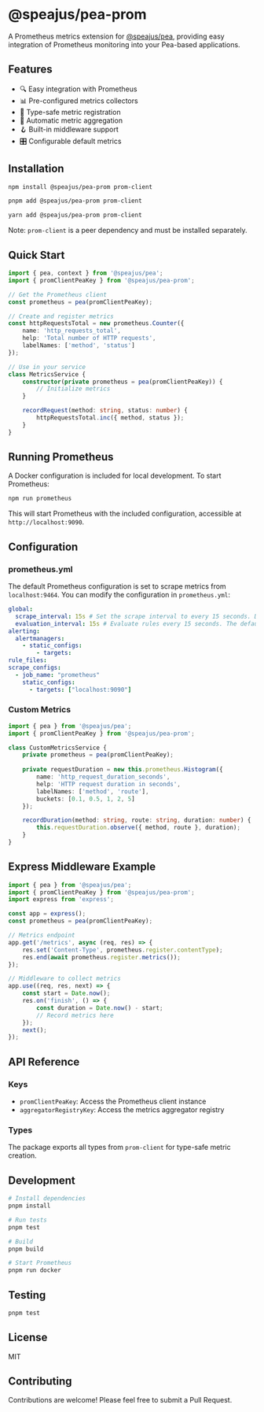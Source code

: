 
# @speajus/pea-prom

A Prometheus metrics extension for [@speajus/pea](https://github.com/speajus/pea), providing easy integration of Prometheus monitoring into your Pea-based applications.

## Features

- 🔍 Easy integration with Prometheus
- 📊 Pre-configured metrics collectors
- 🎯 Type-safe metric registration
- 🔄 Automatic metric aggregation
- 🪝 Built-in middleware support
- 🎛️ Configurable default metrics

## Installation

```bash
npm install @speajus/pea-prom prom-client
```

```bash
pnpm add @speajus/pea-prom prom-client
```

```bash
yarn add @speajus/pea-prom prom-client
```

Note: `prom-client` is a peer dependency and must be installed separately.

## Quick Start

```typescript
import { pea, context } from '@speajus/pea';
import { promClientPeaKey } from '@speajus/pea-prom';

// Get the Prometheus client
const prometheus = pea(promClientPeaKey);

// Create and register metrics
const httpRequestsTotal = new prometheus.Counter({
    name: 'http_requests_total',
    help: 'Total number of HTTP requests',
    labelNames: ['method', 'status']
});

// Use in your service
class MetricsService {
    constructor(private prometheus = pea(promClientPeaKey)) {
        // Initialize metrics
    }

    recordRequest(method: string, status: number) {
        httpRequestsTotal.inc({ method, status });
    }
}
```

## Running Prometheus

A Docker configuration is included for local development. To start Prometheus:

```bash
npm run prometheus
```

This will start Prometheus with the included configuration, accessible at `http://localhost:9090`.

## Configuration

### prometheus.yml

The default Prometheus configuration is set to scrape metrics from `localhost:9464`. You can modify the configuration in `prometheus.yml`:

```yaml
global:
  scrape_interval: 15s # Set the scrape interval to every 15 seconds. Default is every 1 minute.
  evaluation_interval: 15s # Evaluate rules every 15 seconds. The default is every 1 minute.
alerting:
  alertmanagers:
    - static_configs:
        - targets:
rule_files:
scrape_configs:
  - job_name: "prometheus"
    static_configs:
      - targets: ["localhost:9090"]
```

### Custom Metrics

```typescript
import { pea } from '@speajus/pea';
import { promClientPeaKey } from '@speajus/pea-prom';

class CustomMetricsService {
    private prometheus = pea(promClientPeaKey);
    
    private requestDuration = new this.prometheus.Histogram({
        name: 'http_request_duration_seconds',
        help: 'HTTP request duration in seconds',
        labelNames: ['method', 'route'],
        buckets: [0.1, 0.5, 1, 2, 5]
    });

    recordDuration(method: string, route: string, duration: number) {
        this.requestDuration.observe({ method, route }, duration);
    }
}
```

## Express Middleware Example

```typescript
import { pea } from '@speajus/pea';
import { promClientPeaKey } from '@speajus/pea-prom';
import express from 'express';

const app = express();
const prometheus = pea(promClientPeaKey);

// Metrics endpoint
app.get('/metrics', async (req, res) => {
    res.set('Content-Type', prometheus.register.contentType);
    res.end(await prometheus.register.metrics());
});

// Middleware to collect metrics
app.use((req, res, next) => {
    const start = Date.now();
    res.on('finish', () => {
        const duration = Date.now() - start;
        // Record metrics here
    });
    next();
});
```

## API Reference

### Keys

- `promClientPeaKey`: Access the Prometheus client instance
- `aggregatorRegistryKey`: Access the metrics aggregator registry

### Types

The package exports all types from `prom-client` for type-safe metric creation.

## Development

```bash
# Install dependencies
pnpm install

# Run tests
pnpm test

# Build
pnpm build

# Start Prometheus
pnpm run docker
```

## Testing

```bash
pnpm test
```

## License

MIT

## Contributing

Contributions are welcome! Please feel free to submit a Pull Request.
